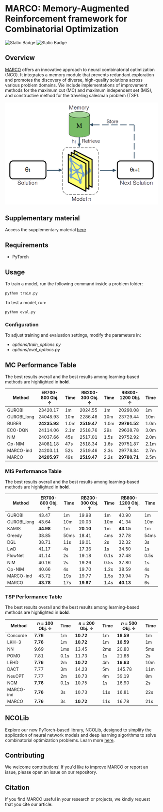 # MARCO: Memory-Augmented Reinforcement framework for Combinatorial Optimization

![Static Badge](https://img.shields.io/badge/Python-3.8-blue) ![Static Badge](https://img.shields.io/badge/Pytorch-2.0-green)

## Overview
[MARCO](https://www.ijcai.org/proceedings/2024/0766.pdf) offers an innovative approach to neural combinatorial optimization (NCO). It integrates a memory module that prevents redundant exploration and promotes the discovery of diverse, high-quality solutions across various problem domains. We include implementations of improvement methods for the maximum cut (MC) and maximum independent set (MIS), and constructive method for the traveling salesman problem (TSP).
<div align="center">
  <img src="marco_general_framework.png" alt="marco">
</div>

## Supplementary material
Access the supplementary material [here](Supplementary_Material_MARCO.pdf)

## Requirements
* PyTorch

## Usage

To train a model, run the following command inside a problem folder:

```bash
python train.py
```

To test a model, run:

```bash
python eval.py
```
### Configuration

To adjust training and evaluation settings, modify the parameters in:

-    *options/train_options.py*
-    *options/eval_options.py*

## MC Performance Table

The best results overall and the best results among learning-based methods are highlighted in **bold**.

| **Method**    | **ER700-800 Obj. ↑** | **Time** | **RB200-300 Obj. ↑** | **Time** | **RB800-1200 Obj. ↑** | **Time** |
|---------------|-----------------------|----------|-----------------------|----------|------------------------|----------|
| GUROBI        | 23420.17             | 1m       | 2024.55              | 1m       | 20290.08              | 1m       |
| GUROBI_long   | 24048.93             | 10m      | 2286.48              | 10m      | 23729.44              | 10m      |
| BURER         | **24235.93**         | 1.0m     | **2519.47**          | 1.0m     | **29791.52**          | 1.0m     |
| ECO-DQN       | 24114.06             | 2.1m     | 2518.76              | 29s      | 29638.78              | 3.0m     |
| NIM           | 24037.66             | 45s      | 2517.01              | 1.5s     | 29752.92              | 2.0m     |
| Op-NIM        | 24081.18             | 47s      | 2518.34              | 1.6s     | 29751.87              | 2.1m     |
| MARCO-ind     | 24203.11             | 52s      | 2519.46              | 2.3s     | 29778.84              | 2.7m     |
| MARCO         | **24205.97**         | 49s      | **2519.47**          | 2.2s     | **29780.71**          | 2.5m     |

### MIS Performance Table

The best results overall and the best results among learning-based methods are highlighted in **bold**.

| **Method**    | **ER700-800 Obj. ↑** | **Time** | **RB200-300 Obj. ↑** | **Time** | **RB800-1200 Obj. ↑** | **Time** |
|---------------|-----------------------|----------|-----------------------|----------|------------------------|----------|
| GUROBI        | 43.47                | 1m       | 19.98                | 1m       | 40.90                 | 1m       |
| GUROBI_long   | 43.64                | 10m      | 20.03                | 10m      | 41.34                 | 10m      |
| KAMIS         | **44.98**            | 1m       | **20.10**            | 1m       | **43.15**             | 1m       |
| Greedy        | 38.85                | 50ms     | 18.41                | 4ms      | 37.78                 | 54ms     |
| DGL           | 38.71                | 11s      | 19.01                | 2s       | 32.32                 | 3s       |
| LwD           | 41.17                | 4s       | 17.36                | 1s       | 34.50                 | 1s       |
| FlowNet       | 41.14                | 2s       | 19.18                | 0.1s     | 37.48                 | 0.5s     |
| NIM           | 40.16                | 2s       | 19.26                | 0.5s     | 37.80                 | 1s       |
| Op-NIM        | 40.66                | 4s       | 19.70                | 1.2s     | 38.59                 | 4s       |
| MARCO-ind     | 43.72                | 19s      | 19.77                | 1.5s     | 39.94                 | 7s       |
| MARCO         | **43.78**            | 17s      | **19.87**            | 1.4s     | **40.13**             | 6s       |

### TSP Performance Table

The best results overall and the best results among learning-based methods are highlighted in **bold**.

| **Method**    | **$n$ = 100 Obj. ↓** | **Time** | **$n$ = 200 Obj. ↓** | **Time** | **$n$ = 500 Obj. ↓** | **Time** |
|---------------|-----------------------|----------|-----------------------|----------|-----------------------|----------|
| Concorde      | **7.76**             | 1m       | **10.72**            | 1m       | **16.59**            | 1m       |
| LKH-3         | **7.76**             | 1m       | **10.72**            | 1m       | **16.59**            | 1m       |
| NN            | 9.69                 | 1ms      | 13.45                | 2ms      | 20.80                | 5ms      |
| POMO          | 7.81                 | 0.1s     | 11.73                | 1s       | 21.88                | 2s       |
| LEHD          | **7.76**             | 2m       | **10.72**            | 4m       | **16.63**            | 10m      |
| DACT          | 7.77                 | 3m       | 14.23                | 5m       | 145.78               | 11m      |
| NeuOPT        | 7.77                 | 2m       | 10.73                | 4m       | 39.19                | 8m       |
| NCM           | **7.76**             | 0.1s     | 10.75                | 1s       | 16.90                | 2s       |
| MARCO-ind     | **7.76**             | 3s       | 10.73                | 11s      | 16.81                | 22s      |
| MARCO         | **7.76**             | 3s       | **10.72**            | 11s      | 16.78                | 21s      |

## NCOLib
Explore our new PyTorch-based library, NCOLib, designed to simplify the application of neural network models and deep learning algorithms to solve combinatorial optimization problems. Learn more [here](https://github.com/TheLeprechaun25/NCOLib).

## Contributing
We welcome contributions! If you'd like to improve MARCO or report an issue, please open an issue on our repository.

## Citation
If you find MARCO useful in your research or projects, we kindly request that you cite our article:

